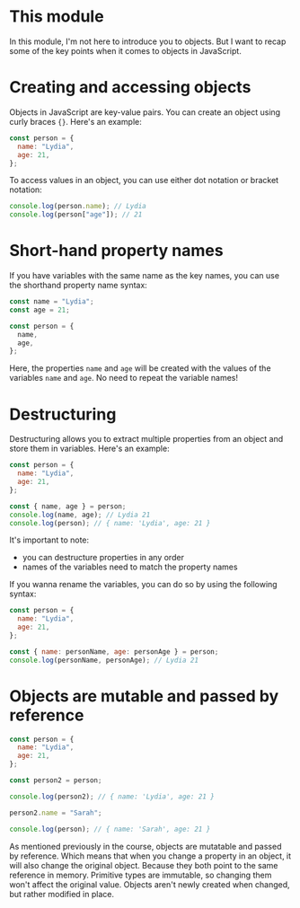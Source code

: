 # This module

In this module, I'm not here to introduce you to objects. But I want to recap some of the key points when it comes to objects in JavaScript.

# Creating and accessing objects

Objects in JavaScript are key-value pairs. You can create an object using curly braces `{}`. Here's an example:

```js
const person = {
  name: "Lydia",
  age: 21,
};
```

To access values in an object, you can use either dot notation or bracket notation:

```js
console.log(person.name); // Lydia
console.log(person["age"]); // 21
```

# Short-hand property names

If you have variables with the same name as the key names, you can use the shorthand property name syntax:

```js
const name = "Lydia";
const age = 21;

const person = {
  name,
  age,
};
```

Here, the properties `name` and `age` will be created with the values of the variables `name` and `age`. No need to repeat the variable names!

# Destructuring

Destructuring allows you to extract multiple properties from an object and store them in variables. Here's an example:

```js
const person = {
  name: "Lydia",
  age: 21,
};

const { name, age } = person;
console.log(name, age); // Lydia 21
console.log(person); // { name: 'Lydia', age: 21 }
```

It's important to note:

- you can destructure properties in any order
- names of the variables need to match the property names

If you wanna rename the variables, you can do so by using the following syntax:

```js
const person = {
  name: "Lydia",
  age: 21,
};

const { name: personName, age: personAge } = person;
console.log(personName, personAge); // Lydia 21
```

# Objects are mutable and passed by reference

```js
const person = {
  name: "Lydia",
  age: 21,
};

const person2 = person;

console.log(person2); // { name: 'Lydia', age: 21 }

person2.name = "Sarah";

console.log(person); // { name: 'Sarah', age: 21 }
```

As mentioned previously in the course, objects are mutatable and passed by reference. Which means that when you change a property in an object, it will also change the original object. Because they both point to the same reference in memory. Primitive types are immutable, so changing them won't affect the original value. Objects aren't newly created when changed, but rather modified in place.
